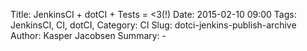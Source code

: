 Title: JenkinsCI + dotCI + Tests = <3(!)
Date: 2015-02-10 09:00
Tags: JenkinsCI, CI, dotCI,
Category: CI
Slug: dotci-jenkins-publish-archive
Author: Kasper Jacobsen
Summary: -
